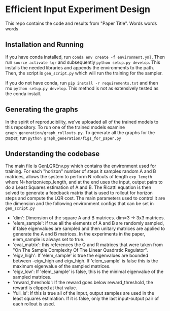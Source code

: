 # Efficient Input Experiment Design

This repo contains the code and results from "Paper Title".
Words words words

## Installation and Running
If you have conda installed, run `conda env create -f environment.yml`. Then run
`source activate lqr` and subsequently `python setup.py develop`. This installs
the needed libraries and appends the environments to the path. Then, the script is
`gen_script.py` which will run the training for the sampler.

If you do not have conda, run `pip install -r requirements.txt` and then rnu `python setup.py
develop`. This method is not as extensively tested as the conda install.

## Generating the graphs
In the spirit of reproducibility, we've uploaded all of the trained models to this repository.
To run one of the trained models examine `graph_generation/graph_rollouts.py`.
To generate all the graphs for the paper, run
`python graph_generation/figs_for_paper.py`

## Understanding the codebase
The main file is GenLQREnv.py which contains the environment used for training.
For each "horizon" number of steps it samples random A and B matrices, allows the system to perform
N rollouts of length `exp_length` where N=horizon/exp_length, and at the end uses the input, output
pairs to do a Least Squares estimation of A and B. The Ricatti equation is then solved to
generate a feedback matrix that is used to rollout for horizon steps and compute the LQR cost.
The  main parameters used to control it are the dimension and the following environment
configs that can be set in `gen_script.py`
- 'dim': Dimension of the square A and B matrices. dim=3 -> 3x3 matrices.
- 'elem_sample': if true all the elements of A and B are randomly sampled, if false eigenvalues
are sampled and then unitary matrices are applied to generate the A and B matrices. In the experiments in the paper, elem_sample is always set to true. 
- 'eval_matrix': this references the Q and R matrices that were taken from "On The Sample Complexity
    Of The Linear Quadratic Regulator". 
- 'eigv_high': If 'elem_sample' is true the eigenvalues are bounded between -eigv_high and eigv_high.
    If 'elem_sample' is false this is the maximum eigenvalue of the sampled matrices.
- 'eigv_low': If 'elem_sample' is false, this is the minimal eigenvalue of the sampled matrices.
- 'reward_threshold': If the reward goes below reward_threshold, the reward is clipped at that value.
- 'full_ls': If this is true all of the input, output samples are used in the least squares estimation.
If it is false, only the last input-output pair of each rollout is used.
